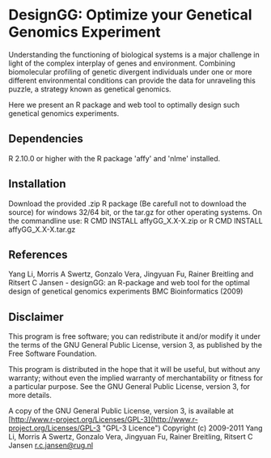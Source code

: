 DesignGG: Optimize your Genetical Genomics Experiment
=====================================================
Understanding the functioning of biological systems is a major challenge 
in light of the complex interplay of genes and environment.
Combining biomolecular profiling of genetic divergent individuals under 
one or more different environmental conditions can provide the data for 
unraveling this puzzle, a strategy known as genetical genomics.

Here we present an R package and web tool to optimally design such genetical genomics experiments.

Dependencies
------------
R 2.10.0 or higher with the R package 'affy' and 'nlme' installed.

Installation
------------
Download the provided .zip R package (Be carefull not to download the source) for windows 32/64 bit, or 
the tar.gz for other operating systems.
On the commandline use: R CMD INSTALL affyGG_X.X-X.zip or R CMD INSTALL affyGG_X.X-X.tar.gz

References
----------
Yang Li, Morris A Swertz, Gonzalo Vera, Jingyuan Fu, Rainer Breitling and Ritsert C Jansen - designGG: an R-package and web tool for the optimal design of genetical genomics experiments BMC Bioinformatics (2009)

Disclaimer
----------
This program is free software; you can redistribute it and/or
modify it under the terms of the GNU General Public License,
version 3, as published by the Free Software Foundation.

This program is distributed in the hope that it will be useful,
but without any warranty; without even the implied warranty of
merchantability or fitness for a particular purpose.  See the GNU
General Public License, version 3, for more details.

A copy of the GNU General Public License, version 3, is available
at [http://www.r-project.org/Licenses/GPL-3](http://www.r-project.org/Licenses/GPL-3 "GPL-3 Licence")
Copyright (c) 2009-2011 
Yang Li, 
Morris A Swertz, 
Gonzalo Vera, 
Jingyuan Fu, 
Rainer Breitling,
Ritsert C Jansen  <r.c.jansen@rug.nl> 

